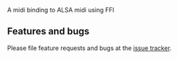 A midi binding to ALSA midi using FFI


## Features and bugs

Please file feature requests and bugs at the [issue tracker][tracker].

[tracker]: http://github.com/maks/dart_midi/issues
